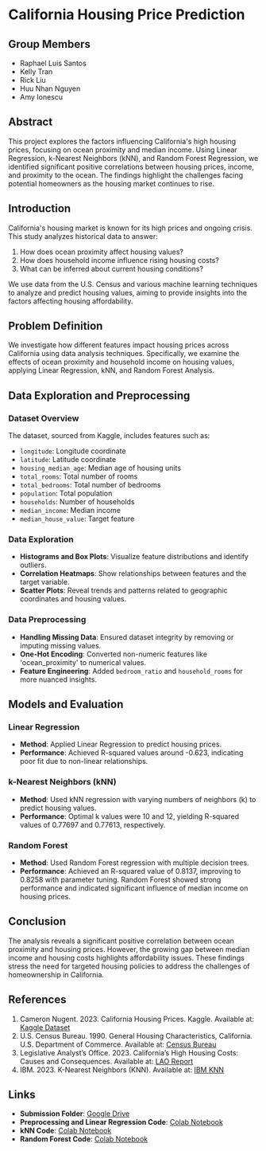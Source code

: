 # California Housing Price Prediction

## Group Members
- Raphael Luis Santos
- Kelly Tran
- Rick Liu
- Huu Nhan Nguyen
- Amy Ionescu

## Abstract
This project explores the factors influencing California's high housing prices, focusing on ocean proximity and median income. Using Linear Regression, k-Nearest Neighbors (kNN), and Random Forest Regression, we identified significant positive correlations between housing prices, income, and proximity to the ocean. The findings highlight the challenges facing potential homeowners as the housing market continues to rise.

## Introduction
California's housing market is known for its high prices and ongoing crisis. This study analyzes historical data to answer:
1. How does ocean proximity affect housing values?
2. How does household income influence rising housing costs?
3. What can be inferred about current housing conditions?

We use data from the U.S. Census and various machine learning techniques to analyze and predict housing values, aiming to provide insights into the factors affecting housing affordability.

## Problem Definition
We investigate how different features impact housing prices across California using data analysis techniques. Specifically, we examine the effects of ocean proximity and household income on housing values, applying Linear Regression, kNN, and Random Forest Analysis.

## Data Exploration and Preprocessing
### Dataset Overview
The dataset, sourced from Kaggle, includes features such as:
- `longitude`: Longitude coordinate
- `latitude`: Latitude coordinate
- `housing_median_age`: Median age of housing units
- `total_rooms`: Total number of rooms
- `total_bedrooms`: Total number of bedrooms
- `population`: Total population
- `households`: Number of households
- `median_income`: Median income
- `median_house_value`: Target feature

### Data Exploration
- **Histograms and Box Plots**: Visualize feature distributions and identify outliers.
- **Correlation Heatmaps**: Show relationships between features and the target variable.
- **Scatter Plots**: Reveal trends and patterns related to geographic coordinates and housing values.

### Data Preprocessing
- **Handling Missing Data**: Ensured dataset integrity by removing or imputing missing values.
- **One-Hot Encoding**: Converted non-numeric features like 'ocean_proximity' to numerical values.
- **Feature Engineering**: Added `bedroom_ratio` and `household_rooms` for more nuanced insights.

## Models and Evaluation
### Linear Regression
- **Method**: Applied Linear Regression to predict housing prices.
- **Performance**: Achieved R-squared values around -0.623, indicating poor fit due to non-linear relationships.

### k-Nearest Neighbors (kNN)
- **Method**: Used kNN regression with varying numbers of neighbors (k) to predict housing values.
- **Performance**: Optimal k values were 10 and 12, yielding R-squared values of 0.77697 and 0.77613, respectively.

### Random Forest
- **Method**: Used Random Forest regression with multiple decision trees.
- **Performance**: Achieved an R-squared value of 0.8137, improving to 0.8258 with parameter tuning. Random Forest showed strong performance and indicated significant influence of median income on housing prices.

## Conclusion
The analysis reveals a significant positive correlation between ocean proximity and housing prices. However, the growing gap between median income and housing costs highlights affordability issues. These findings stress the need for targeted housing policies to address the challenges of homeownership in California.

## References
1. Cameron Nugent. 2023. California Housing Prices. Kaggle. Available at: [Kaggle Dataset](https://www.kaggle.com/datasets/camnugent/california-housing-prices)
2. U.S. Census Bureau. 1990. General Housing Characteristics, California. U.S. Department of Commerce. Available at: [Census Bureau](https://www2.census.gov/library/publications/decennial/1990/ch-1/ch-1-6.pdf)
3. Legislative Analyst’s Office. 2023. California’s High Housing Costs: Causes and Consequences. Available at: [LAO Report](https://lao.ca.gov/LAOEconTax/Article/Detail/793#:~:text=Affordability%20depends%20on%20both%20the,income%20in%202022%20(%2485%2C300).)
4. IBM. 2023. K-Nearest Neighbors (KNN). Available at: [IBM KNN](https://www.ibm.com/topics/knn#:~:text=The%20k%2Dnearest%20neighbors%20.)


## Links
- **Submission Folder**: [Google Drive](https://drive.google.com/drive/folders/1d2HzqO9fKB5uTFTcvDhWQKH6MerqTmVz?usp=sharing)
- **Preprocessing and Linear Regression Code**: [Colab Notebook](https://colab.research.google.com/drive/1XAwoCqX-fDbs6Fv3m8cSb0KLDu485Yg1?usp=sharing)
- **kNN Code**: [Colab Notebook](https://colab.research.google.com/drive/1LSfKO-XFw9mzGHQMLMuvfY2Rk6hOmmDl?usp=sharing)
- **Random Forest Code**: [Colab Notebook](https://colab.research.google.com/drive/1Xz9SplK2dr2RcuBRzfr9A3UMSmOqZVRY?usp=sharing)
